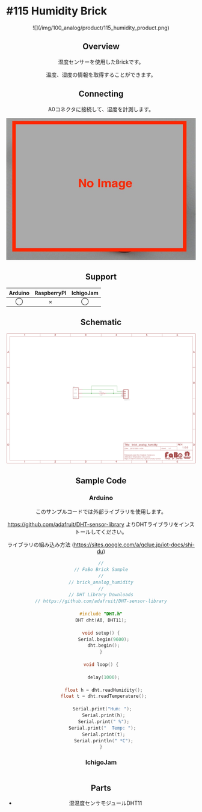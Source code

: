 # #115 Humidity Brick

<center>![](/img/100_analog/product/115_humidity_product.png)
<!--COLORME-->

## Overview
湿度センサーを使用したBrickです。

温度、湿度の情報を取得することができます。

## Connecting
A0コネクタに接続して、湿度を計測します。

![](/img/100_analog/connect/115_humidity_connect.jpg)

## Support
|Arduino|RaspberryPI|IchigoJam|
|:--:|:--:|:--:|
|◯|×|◯|

## Schematic
![](/img/100_analog/schematic/115_humidity_schematic.png)

## Sample Code
### Arduino
このサンプルコードでは外部ライブラリを使用します。

https://github.com/adafruit/DHT-sensor-library
よりDHTライブラリをインストールしてください。

ライブラリの組み込み方法 (https://sites.google.com/a/gclue.jp/iot-docs/shi-du)


```c
//
// FaBo Brick Sample
//
// brick_analog_humidity
//
// DHT Library Downloads
// https://github.com/adafruit/DHT-sensor-library

#include "DHT.h"
DHT dht(A0, DHT11);

void setup() {
  Serial.begin(9600);
  dht.begin();
}

void loop() {

  delay(1000);

  float h = dht.readHumidity();
  float t = dht.readTemperature();

  Serial.print("Hum: "); 
  Serial.print(h);
  Serial.print(" %");
  Serial.print("  Temp: "); 
  Serial.print(t);
  Serial.println(" *C");
}
```

### IchigoJam
```Basic

```

## Parts
- 湿温度センサモジュールDHT11
